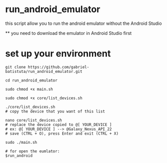 # run_android_emulator

this script allow you to run the android emulator without the Android Studio

** you need to download the emulator in Android Studio first

# set up your environment
```shell
git clone https://github.com/gabriel-batistuta/run_android_emulator.git

cd run_android_emulator

sudo chmod +x main.sh

sudo chmod +x core/list_devices.sh

./core/list_devices.sh
# copy the device that you want of this list

nano core/list_devices.sh
# replace the device copied to @[ YOUR_DEVICE ]
# ex: @[ YOUR_DEVICE ] --> @Galaxy_Nexus_API_22
# save (CTRL + O), press Enter and exit (CTRL + X)

sudo ./main.sh

# for open the eumlator:
$run_android
```